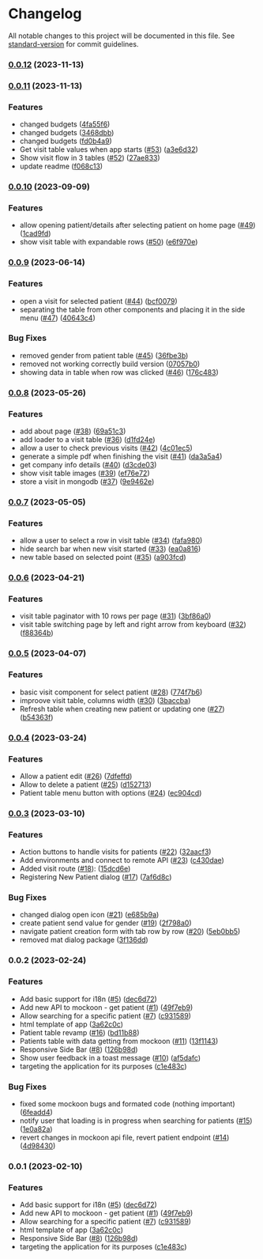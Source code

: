 # Changelog

All notable changes to this project will be documented in this file. See [standard-version](https://github.com/conventional-changelog/standard-version) for commit guidelines.

### [0.0.12](https://github.com/Johngtka/BioMagnetic-app/compare/v0.0.11...v0.0.12) (2023-11-13)

### [0.0.11](https://github.com/Johngtka/BioMagnetic-app/compare/v0.0.10...v0.0.11) (2023-11-13)


### Features

* changed budgets ([4fa55f6](https://github.com/Johngtka/BioMagnetic-app/commit/4fa55f641644fb942dcca6cfa2c6506ea4a73f60))
* changed budgets ([3468dbb](https://github.com/Johngtka/BioMagnetic-app/commit/3468dbbe9e1b45972c153a41f5338189a0b5059c))
* changed budgets ([fd0b4a9](https://github.com/Johngtka/BioMagnetic-app/commit/fd0b4a959e2716edce03f4c3bf4c08eb67b4ab29))
* Get visit table values when app starts ([#53](https://github.com/Johngtka/BioMagnetic-app/issues/53)) ([a3e6d32](https://github.com/Johngtka/BioMagnetic-app/commit/a3e6d3271fe192d79351b70df6cfc62c9ca6c481))
* Show visit flow in 3 tables ([#52](https://github.com/Johngtka/BioMagnetic-app/issues/52)) ([27ae833](https://github.com/Johngtka/BioMagnetic-app/commit/27ae8333f3c4f965b31babe709b6db8ff8d2c86c))
* update readme ([f068c13](https://github.com/Johngtka/BioMagnetic-app/commit/f068c13a285c4ae00823235b278677e2414850ff))

### [0.0.10](https://github.com/Johngtka/Biomagnethick-app/compare/v0.0.9...v0.0.10) (2023-09-09)


### Features

* allow opening patient/details after selecting patient on home page ([#49](https://github.com/Johngtka/Biomagnethick-app/issues/49)) ([1cad9fd](https://github.com/Johngtka/Biomagnethick-app/commit/1cad9fdd8b145293d76b45bd07cc7dcfdcda0050))
* show visit table with expandable rows  ([#50](https://github.com/Johngtka/Biomagnethick-app/issues/50)) ([e6f970e](https://github.com/Johngtka/Biomagnethick-app/commit/e6f970e527e503ffa0e5ee17228af4b3c31759a6))

### [0.0.9](https://github.com/Johngtka/Biomagnthick-app/compare/v0.0.8...v0.0.9) (2023-06-14)


### Features

* open a visit for selected patient ([#44](https://github.com/Johngtka/Biomagnthick-app/issues/44)) ([bcf0079](https://github.com/Johngtka/Biomagnthick-app/commit/bcf00790f2d96f6d09e69d9520491d7ec6033475))
* separating the table from other components and placing it in the side menu ([#47](https://github.com/Johngtka/Biomagnthick-app/issues/47)) ([40643c4](https://github.com/Johngtka/Biomagnthick-app/commit/40643c4cad1a0a58597c442535884afd3c4ba67c))


### Bug Fixes

* removed gender from patient table ([#45](https://github.com/Johngtka/Biomagnthick-app/issues/45)) ([36fbe3b](https://github.com/Johngtka/Biomagnthick-app/commit/36fbe3bde5f073fa46b6db10794e2f7384c23cad))
* removed not working correctly build version ([07057b0](https://github.com/Johngtka/Biomagnthick-app/commit/07057b029f2a5aee53381621d8ba4869de7c3eb0))
* showing data in table when row was clicked ([#46](https://github.com/Johngtka/Biomagnthick-app/issues/46)) ([176c483](https://github.com/Johngtka/Biomagnthick-app/commit/176c4833cd8aba107a8000753080b38477832a4f))

### [0.0.8](https://github.com/Johngtka/Biomagnthick-app/compare/v0.0.7...v0.0.8) (2023-05-26)

### Features

-   add about page ([#38](https://github.com/Johngtka/Biomagnthick-app/issues/38)) ([69a51c3](https://github.com/Johngtka/Biomagnthick-app/commit/69a51c3e577813f289c54c3c1ea6e12e2de18950))
-   add loader to a visit table ([#36](https://github.com/Johngtka/Biomagnthick-app/issues/36)) ([d1fd24e](https://github.com/Johngtka/Biomagnthick-app/commit/d1fd24e3ed667db874fcc8b0acff9349bdff05c5))
-   allow a user to check previous visits ([#42](https://github.com/Johngtka/Biomagnthick-app/issues/42)) ([4c01ec5](https://github.com/Johngtka/Biomagnthick-app/commit/4c01ec50329d37d13fd4bcfba690d0bcbe088f67))
-   generate a simple pdf when finishing the visit ([#41](https://github.com/Johngtka/Biomagnthick-app/issues/41)) ([da3a5a4](https://github.com/Johngtka/Biomagnthick-app/commit/da3a5a46ca77967d9f3d87531f85faebf9d5c8b3))
-   get company info details ([#40](https://github.com/Johngtka/Biomagnthick-app/issues/40)) ([d3cde03](https://github.com/Johngtka/Biomagnthick-app/commit/d3cde0342da48a33977b0af6a98cfc8b0fed067d))
-   show visit table images ([#39](https://github.com/Johngtka/Biomagnthick-app/issues/39)) ([ef76e72](https://github.com/Johngtka/Biomagnthick-app/commit/ef76e7275bd620fb7f5f0b4b65107c7fa3794c35))
-   store a visit in mongodb ([#37](https://github.com/Johngtka/Biomagnthick-app/issues/37)) ([9e9462e](https://github.com/Johngtka/Biomagnthick-app/commit/9e9462e03a659bfe679ee70f31a3d12a6962c370))

### [0.0.7](https://github.com/Johngtka/Biomagnthick-app/compare/v0.0.6...v0.0.7) (2023-05-05)

### Features

-   allow a user to select a row in visit table ([#34](https://github.com/Johngtka/Biomagnthick-app/issues/34)) ([fafa980](https://github.com/Johngtka/Biomagnthick-app/commit/fafa980c03ed7ad50d1610e8690138f0e2108d91))
-   hide search bar when new visit started ([#33](https://github.com/Johngtka/Biomagnthick-app/issues/33)) ([ea0a816](https://github.com/Johngtka/Biomagnthick-app/commit/ea0a816cb68bf810009d64ce38fbf09059a0bf2c))
-   new table based on selected point ([#35](https://github.com/Johngtka/Biomagnthick-app/issues/35)) ([a903fcd](https://github.com/Johngtka/Biomagnthick-app/commit/a903fcd2f815a35c3f1e6bf994ffb54733a73ca3))

### [0.0.6](https://github.com/Johngtka/Biomagnthick-app/compare/v0.0.5...v0.0.6) (2023-04-21)

### Features

-   visit table paginator with 10 rows per page ([#31](https://github.com/Johngtka/Biomagnthick-app/issues/31)) ([3bf86a0](https://github.com/Johngtka/Biomagnthick-app/commit/3bf86a053ab4a2e6f95d09dc8d78e6177f280f67))
-   visit table switching page by left and right arrow from keyboard ([#32](https://github.com/Johngtka/Biomagnthick-app/issues/32)) ([f88364b](https://github.com/Johngtka/Biomagnthick-app/commit/f88364b6d8dd72f6a16c805873fce17d294a3441))

### [0.0.5](https://github.com/Johngtka/Biomagnthick-app/compare/v0.0.4...v0.0.5) (2023-04-07)

### Features

-   basic visit component for select patient ([#28](https://github.com/Johngtka/Biomagnthick-app/issues/28)) ([774f7b6](https://github.com/Johngtka/Biomagnthick-app/commit/774f7b6208aa4c9d48871de8e05a1771441a8c35))
-   improove visit table, columns width ([#30](https://github.com/Johngtka/Biomagnthick-app/issues/30)) ([3baccba](https://github.com/Johngtka/Biomagnthick-app/commit/3baccbae3a03ab323a3a242bd5309d168737292a))
-   Refresh table when creating new patient or updating one ([#27](https://github.com/Johngtka/Biomagnthick-app/issues/27)) ([b54363f](https://github.com/Johngtka/Biomagnthick-app/commit/b54363f1674e1eb10cb7285f7e4d2d9a96a60243))

### [0.0.4](https://github.com/Johngtka/Biomagnthick-app/compare/v0.0.3...v0.0.4) (2023-03-24)

### Features

-   Allow a patient edit ([#26](https://github.com/Johngtka/Biomagnthick-app/issues/26)) ([7dfeffd](https://github.com/Johngtka/Biomagnthick-app/commit/7dfeffd107f6c9b1555f5f611d064d89d54ed1a6))
-   Allow to delete a patient ([#25](https://github.com/Johngtka/Biomagnthick-app/issues/25)) ([d152713](https://github.com/Johngtka/Biomagnthick-app/commit/d1527130cf1a52e4b0eb1a3fa322a8cd37df50a1))
-   Patient table menu button with options ([#24](https://github.com/Johngtka/Biomagnthick-app/issues/24)) ([ec904cd](https://github.com/Johngtka/Biomagnthick-app/commit/ec904cd2501d305847ac4f8251a79e423df82063))

### [0.0.3](https://github.com/Johngtka/Biomagnthick-app/compare/v0.0.2...v0.0.3) (2023-03-10)

### Features

-   Action buttons to handle visits for patients ([#22](https://github.com/Johngtka/Biomagnthick-app/issues/22)) ([32aacf3](https://github.com/Johngtka/Biomagnthick-app/commit/32aacf3a1fc2318faa936432f96e31ee74d615da))
-   Add environments and connect to remote API ([#23](https://github.com/Johngtka/Biomagnthick-app/issues/23)) ([c430dae](https://github.com/Johngtka/Biomagnthick-app/commit/c430daec5bee0d35aba9475a9109e6f54631ff43))
-   Added visit route ([#18](https://github.com/Johngtka/Biomagnthick-app/issues/18)): ([15dcd6e](https://github.com/Johngtka/Biomagnthick-app/commit/15dcd6e8ed2156e35ec943d5ce40bfbf7651c45a))
-   Registering New Patient dialog ([#17](https://github.com/Johngtka/Biomagnthick-app/issues/17)) ([7af6d8c](https://github.com/Johngtka/Biomagnthick-app/commit/7af6d8c3be56632058e646e54149b62128871728))

### Bug Fixes

-   changed dialog open icon ([#21](https://github.com/Johngtka/Biomagnthick-app/issues/21)) ([e685b9a](https://github.com/Johngtka/Biomagnthick-app/commit/e685b9a5abfd02c67daef2507f388488a9caefe5))
-   create patient send value for gender ([#19](https://github.com/Johngtka/Biomagnthick-app/issues/19)) ([2f798a0](https://github.com/Johngtka/Biomagnthick-app/commit/2f798a0e2f658aefc4a442b7585a7ca6be39bf0c))
-   navigate patient creation form with tab row by row ([#20](https://github.com/Johngtka/Biomagnthick-app/issues/20)) ([5eb0bb5](https://github.com/Johngtka/Biomagnthick-app/commit/5eb0bb52d289da9ce4ce2548b59508575a13ac4a))
-   removed mat dialog package ([3f136dd](https://github.com/Johngtka/Biomagnthick-app/commit/3f136ddb4be108d7c694c3c3099384d958940f29))

### 0.0.2 (2023-02-24)

### Features

-   Add basic support for i18n ([#5](https://github.com/Johngtka/Biomagnthick-app/issues/5)) ([dec6d72](https://github.com/Johngtka/Biomagnthick-app/commit/dec6d721423957dae8a2f0767bb5ecde6ade3485))
-   Add new API to mockoon - get patient ([#1](https://github.com/Johngtka/Biomagnthick-app/issues/1)) ([49f7eb9](https://github.com/Johngtka/Biomagnthick-app/commit/49f7eb9c096dd5f1ef60a87804846b5ca4361dac))
-   Allow searching for a specific patient ([#7](https://github.com/Johngtka/Biomagnthick-app/issues/7)) ([c931589](https://github.com/Johngtka/Biomagnthick-app/commit/c93158940574c3bf478b53913b7216e21e510161))
-   html template of app ([3a62c0c](https://github.com/Johngtka/Biomagnthick-app/commit/3a62c0cdf7109022f45dd82fc3f748ede0bd6f71))
-   Patient table revamp ([#16](https://github.com/Johngtka/Biomagnthick-app/issues/16)) ([bd11b88](https://github.com/Johngtka/Biomagnthick-app/commit/bd11b8810e3afa7bf8884943bf3558447917d630))
-   Patients table with data getting from mockoon ([#11](https://github.com/Johngtka/Biomagnthick-app/issues/11)) ([13f1143](https://github.com/Johngtka/Biomagnthick-app/commit/13f1143f5578521b21e8737390c187e248987f28))
-   Responsive Side Bar ([#8](https://github.com/Johngtka/Biomagnthick-app/issues/8)) ([126b98d](https://github.com/Johngtka/Biomagnthick-app/commit/126b98d6e0a9d20afe24b78bae3e9c2c14833af7))
-   Show user feedback in a toast message ([#10](https://github.com/Johngtka/Biomagnthick-app/issues/10)) ([af5dafc](https://github.com/Johngtka/Biomagnthick-app/commit/af5dafcb23cad0c948b50711ec276b9d16bda95d))
-   targeting the application for its purposes ([c1e483c](https://github.com/Johngtka/Biomagnthick-app/commit/c1e483ca6b08dfdb824c1c56aa11e2c662e98b8a))

### Bug Fixes

-   fixed some mockoon bugs and formated code (nothing important) ([6feadd4](https://github.com/Johngtka/Biomagnthick-app/commit/6feadd4f3dbae3f2deb66e866f75858f20b8213e))
-   notify user that loading is in progress when searching for patients ([#15](https://github.com/Johngtka/Biomagnthick-app/issues/15)) ([1e0a82a](https://github.com/Johngtka/Biomagnthick-app/commit/1e0a82a2c0c7f57c400f066f5a87b352ee25fec9))
-   revert changes in mockoon api file, revert patient endpoint ([#14](https://github.com/Johngtka/Biomagnthick-app/issues/14)) ([4d98430](https://github.com/Johngtka/Biomagnthick-app/commit/4d98430ba1e05a625b50076e04652286396ec6b2))

### 0.0.1 (2023-02-10)

### Features

-   Add basic support for i18n ([#5](https://github.com/Johngtka/Biomagnthick-app/issues/5)) ([dec6d72](https://github.com/Johngtka/Biomagnthick-app/commit/dec6d721423957dae8a2f0767bb5ecde6ade3485))
-   Add new API to mockoon - get patient ([#1](https://github.com/Johngtka/Biomagnthick-app/issues/1)) ([49f7eb9](https://github.com/Johngtka/Biomagnthick-app/commit/49f7eb9c096dd5f1ef60a87804846b5ca4361dac))
-   Allow searching for a specific patient ([#7](https://github.com/Johngtka/Biomagnthick-app/issues/7)) ([c931589](https://github.com/Johngtka/Biomagnthick-app/commit/c93158940574c3bf478b53913b7216e21e510161))
-   html template of app ([3a62c0c](https://github.com/Johngtka/Biomagnthick-app/commit/3a62c0cdf7109022f45dd82fc3f748ede0bd6f71))
-   Responsive Side Bar ([#8](https://github.com/Johngtka/Biomagnthick-app/issues/8)) ([126b98d](https://github.com/Johngtka/Biomagnthick-app/commit/126b98d6e0a9d20afe24b78bae3e9c2c14833af7))
-   targeting the application for its purposes ([c1e483c](https://github.com/Johngtka/Biomagnthick-app/commit/c1e483ca6b08dfdb824c1c56aa11e2c662e98b8a))
